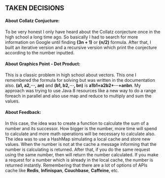 ## TAKEN DECISIONS

#### About Collatz Conjucture:
To be very honest I only have heard about the Collatz conjecture once in the high school a long time ago. So basically I had to search for more information on Google until finding **(3n + 1)** or **(n/2)** formula. After that, I built an iterative version and a recursive version which print the conjecture according to the number inputted.

#### About Graphics Point - Dot Product:
This is a classic problem in high school about vectors. This one I remembered the formula for solving but was written in the documentation also. **(a1, a2,···, an)** and **(b1, b2,···, bn)** is **a1b1+a2b2+···+anbn**. My approach was trying to use Java 8 resources like a new way to do a range foreach in parallel and also use map and reduce to multiply and sum the values.

#### About Feedback:
In this case, the idea was to create a function to calculate the sum of a number and its successor. How bigger is the number, more time will spend to calculate and more math operations will be necessary to calculate also. The idea was to use a HashMap simulating a local cache and store new values. When the number is not at the cache a message informing that the number is calculating is returned. After that, if you do the same request using the same number, then will return the number calculated. If you make a request for a number which is already in the local cache, the number is returned instantly. Remembering that there are a lot of options of APIs cache like **Redis**, **Infinispan**, **Couchbase**, **Caffeine**, etc.
